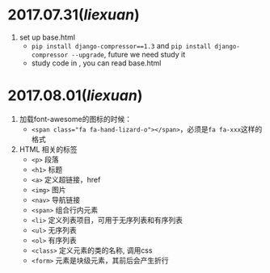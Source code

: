 2017.07.31(**_liexuan_**)
=========================
1. set up  base.html
    * `pip install django-compressor==1.3` and `pip install django-compressor --upgrade`, future we need study it
    * study code in <head>, you can read base.html

2017.08.01(**_liexuan_**)
=========================
1. 加载font-awesome的图标的时候：
    * ` <span class="fa fa-hand-lizard-o"></span> `，必须是`fa fa-xxx`这样的格式
2. HTML 相关的标签
    * `<p>` 段落
    * `<h1>` 标题
    * `<a>` 定义超链接，href
    * `<img>` 图片
    * `<nav>` 导航链接
    * `<span>` 组合行内元素
    * `<li>` 定义列表项目，可用于无序列表和有序列表
    * `<ul>` 无序列表
    * `<ol>` 有序列表
    * `<class>` 定义元素的类的名称, 调用css
    * `<form>` 元素是块级元素，其前后会产生折行